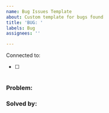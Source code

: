```yaml
---
name: Bug Issues Template
about: Custom template for bugs found
title: 'BUG: '
labels: Bug
assignees: ''

---
```


Connected to:
- [ ] #

### Problem:


### Solved by:
